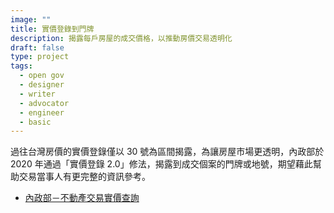 ```yaml
---
image: ""
title: 實價登錄到門牌
description: 揭露每戶房屋的成交價格，以推動房價交易透明化
draft: false
type: project
tags:
  - open gov
  - designer
  - writer
  - advocator
  - engineer
  - basic
---
```

過往台灣房價的實價登錄僅以 30 號為區間揭露，為讓房屋市場更透明，內政部於 2020 年通過「實價登錄 2.0」修法，揭露到成交個案的門牌或地號，期望藉此幫助交易當事人有更完整的資訊參考。

- [內政部－不動產交易實價查詢](https://lvr.land.moi.gov.tw/)
